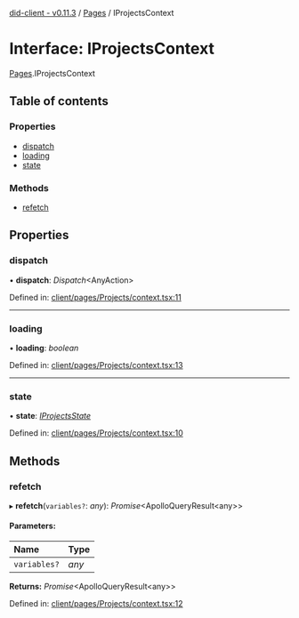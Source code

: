 [did-client - v0.11.3](../README.md) / [Pages](../modules/pages.md) / IProjectsContext

# Interface: IProjectsContext

[Pages](../modules/pages.md).IProjectsContext

## Table of contents

### Properties

- [dispatch](pages.iprojectscontext.md#dispatch)
- [loading](pages.iprojectscontext.md#loading)
- [state](pages.iprojectscontext.md#state)

### Methods

- [refetch](pages.iprojectscontext.md#refetch)

## Properties

### dispatch

• **dispatch**: *Dispatch*<AnyAction\>

Defined in: [client/pages/Projects/context.tsx:11](https://github.com/Puzzlepart/did/blob/dev/client/pages/Projects/context.tsx#L11)

___

### loading

• **loading**: *boolean*

Defined in: [client/pages/Projects/context.tsx:13](https://github.com/Puzzlepart/did/blob/dev/client/pages/Projects/context.tsx#L13)

___

### state

• **state**: [*IProjectsState*](pages.iprojectsstate.md)

Defined in: [client/pages/Projects/context.tsx:10](https://github.com/Puzzlepart/did/blob/dev/client/pages/Projects/context.tsx#L10)

## Methods

### refetch

▸ **refetch**(`variables?`: *any*): *Promise*<ApolloQueryResult<any\>\>

#### Parameters:

Name | Type |
:------ | :------ |
`variables?` | *any* |

**Returns:** *Promise*<ApolloQueryResult<any\>\>

Defined in: [client/pages/Projects/context.tsx:12](https://github.com/Puzzlepart/did/blob/dev/client/pages/Projects/context.tsx#L12)

